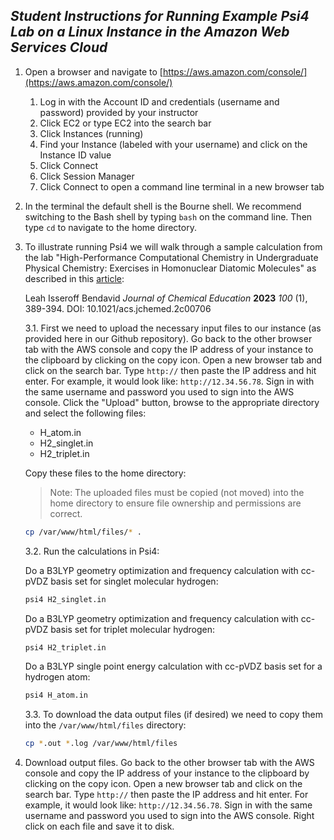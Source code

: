 ## _Student Instructions for Running Example Psi4 Lab on a Linux Instance in the Amazon Web Services Cloud_

1.	Open a browser and navigate to [https://aws.amazon.com/console/](https://aws.amazon.com/console/)
	1. Log in with the Account ID and credentials (username and password) provided by your instructor
	2. Click EC2 or type EC2 into the search bar
	3. Click Instances (running)
	4. Find your Instance (labeled with your username) and click on the Instance ID value
	5. Click Connect
	6. Click Session Manager
	7. Click Connect to open a command line terminal in a new browser tab

2.	In the terminal the default shell is the Bourne shell. We recommend switching to the Bash shell by typing `bash` on the command line. Then type `cd` to navigate to the home directory.

3.	To illustrate running Psi4 we will walk through a sample calculation from the lab "High-Performance Computational Chemistry in Undergraduate Physical Chemistry: Exercises in Homonuclear Diatomic Molecules" as described in this [article](https://pubs.acs.org/doi/full/10.1021/acs.jchemed.2c00706):

	Leah Isseroff Bendavid
_Journal of Chemical Education_ **2023** _100_ (1), 389-394.
DOI: 10.1021/acs.jchemed.2c00706

	3.1. First we need to upload the necessary input files to our instance (as provided here in our Github repository). Go back to the other browser tab with the AWS console and copy the IP address of your instance to the clipboard by clicking on the copy icon. Open a new browser tab and click on the search bar. Type `http://` then paste the IP address and hit enter. For example, it would look like: `http://12.34.56.78`. Sign in with the same username and password you used to sign into the AWS console. Click the "Upload" button, browse to the appropriate directory and select the following files:
	
	- H\_atom.in
	- H2\_singlet.in
	- H2\_triplet.in
	
	Copy these files to the home directory:
	
	>Note: The uploaded files must be copied (not moved) into the home directory to ensure file ownership and permissions are correct.

	
	```sh
	cp /var/www/html/files/* .
	``` 

	3.2. Run the calculations in Psi4:
	
	Do a B3LYP geometry optimization and frequency calculation with cc-pVDZ basis set for singlet molecular hydrogen:

	```sh
 	psi4 H2_singlet.in
	```
	
	Do a B3LYP geometry optimization and frequency calculation with cc-pVDZ basis set for triplet molecular hydrogen:
		
	```sh
	psi4 H2_triplet.in
	```
	Do a B3LYP single point energy calculation with cc-pVDZ basis set for a hydrogen atom:
	
	```sh
	psi4 H_atom.in
	```
	
	3.3. To download the data output files (if desired) we need to copy them into the `/var/www/html/files` directory:

	```sh
 	cp *.out *.log /var/www/html/files
	```

4.	Download output files. Go back to the other browser tab with the AWS console and copy the IP address of your instance to the clipboard by clicking on the copy icon. Open a new browser tab and click on the search bar. Type `http://` then paste the IP address and hit enter. For example, it would look like: `http://12.34.56.78`. Sign in with the same username and password you used to sign into the AWS console. Right click on each file and save it to disk.




   
  

